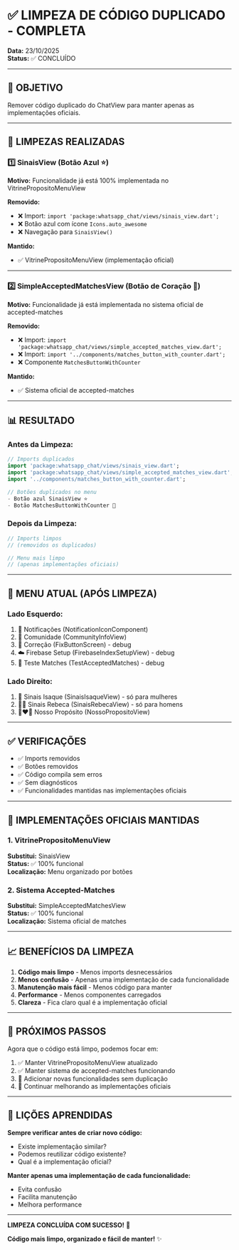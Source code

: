 # ✅ LIMPEZA DE CÓDIGO DUPLICADO - COMPLETA

**Data:** 23/10/2025  
**Status:** ✅ CONCLUÍDO

---

## 🎯 OBJETIVO

Remover código duplicado do ChatView para manter apenas as implementações oficiais.

---

## 🧹 LIMPEZAS REALIZADAS

### 1️⃣ SinaisView (Botão Azul ⭐)

**Motivo:** Funcionalidade já está 100% implementada no VitrinePropositoMenuView

**Removido:**
- ❌ Import: `import 'package:whatsapp_chat/views/sinais_view.dart';`
- ❌ Botão azul com ícone `Icons.auto_awesome`
- ❌ Navegação para `SinaisView()`

**Mantido:**
- ✅ VitrinePropositoMenuView (implementação oficial)

---

### 2️⃣ SimpleAcceptedMatchesView (Botão de Coração 💬)

**Motivo:** Funcionalidade já está implementada no sistema oficial de accepted-matches

**Removido:**
- ❌ Import: `import 'package:whatsapp_chat/views/simple_accepted_matches_view.dart';`
- ❌ Import: `import '../components/matches_button_with_counter.dart';`
- ❌ Componente `MatchesButtonWithCounter`

**Mantido:**
- ✅ Sistema oficial de accepted-matches

---

## 📊 RESULTADO

### Antes da Limpeza:
```dart
// Imports duplicados
import 'package:whatsapp_chat/views/sinais_view.dart';
import 'package:whatsapp_chat/views/simple_accepted_matches_view.dart';
import '../components/matches_button_with_counter.dart';

// Botões duplicados no menu
- Botão azul SinaisView ⭐
- Botão MatchesButtonWithCounter 💬
```

### Depois da Limpeza:
```dart
// Imports limpos
// (removidos os duplicados)

// Menu mais limpo
// (apenas implementações oficiais)
```

---

## 📱 MENU ATUAL (APÓS LIMPEZA)

### Lado Esquerdo:
1. 🔔 Notificações (NotificationIconComponent)
2. 👥 Comunidade (CommunityInfoView)
3. 🔧 Correção (FixButtonScreen) - debug
4. ☁️ Firebase Setup (FirebaseIndexSetupView) - debug
5. 🧪 Teste Matches (TestAcceptedMatches) - debug

### Lado Direito:
1. 🤵 Sinais Isaque (SinaisIsaqueView) - só para mulheres
2. 👰‍♀️ Sinais Rebeca (SinaisRebecaView) - só para homens
3. 👩‍❤️‍👨 Nosso Propósito (NossoPropositoView)

---

## ✅ VERIFICAÇÕES

- ✅ Imports removidos
- ✅ Botões removidos
- ✅ Código compila sem erros
- ✅ Sem diagnósticos
- ✅ Funcionalidades mantidas nas implementações oficiais

---

## 🎯 IMPLEMENTAÇÕES OFICIAIS MANTIDAS

### 1. VitrinePropositoMenuView
**Substitui:** SinaisView  
**Status:** ✅ 100% funcional  
**Localização:** Menu organizado por botões

### 2. Sistema Accepted-Matches
**Substitui:** SimpleAcceptedMatchesView  
**Status:** ✅ 100% funcional  
**Localização:** Sistema oficial de matches

---

## 📈 BENEFÍCIOS DA LIMPEZA

1. **Código mais limpo** - Menos imports desnecessários
2. **Menos confusão** - Apenas uma implementação de cada funcionalidade
3. **Manutenção mais fácil** - Menos código para manter
4. **Performance** - Menos componentes carregados
5. **Clareza** - Fica claro qual é a implementação oficial

---

## 🚀 PRÓXIMOS PASSOS

Agora que o código está limpo, podemos focar em:

1. ✅ Manter VitrinePropositoMenuView atualizado
2. ✅ Manter sistema de accepted-matches funcionando
3. 🎯 Adicionar novas funcionalidades sem duplicação
4. 🎯 Continuar melhorando as implementações oficiais

---

## 📝 LIÇÕES APRENDIDAS

**Sempre verificar antes de criar novo código:**
- Existe implementação similar?
- Podemos reutilizar código existente?
- Qual é a implementação oficial?

**Manter apenas uma implementação de cada funcionalidade:**
- Evita confusão
- Facilita manutenção
- Melhora performance

---

**LIMPEZA CONCLUÍDA COM SUCESSO!** 🎉

**Código mais limpo, organizado e fácil de manter!** ✨
